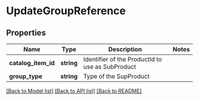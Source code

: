 # UpdateGroupReference

## Properties
Name | Type | Description | Notes
------------ | ------------- | ------------- | -------------
**catalog_item_id** | **string** | Identifier of the ProductId to use as SubProduct | 
**group_type** | **string** | Type of the SupProduct | 

[[Back to Model list]](../README.md#documentation-for-models) [[Back to API list]](../README.md#documentation-for-api-endpoints) [[Back to README]](../README.md)


